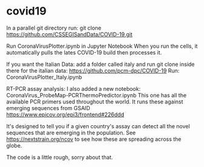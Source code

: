 # covid19
In a parallel git directory run: 
git clone https://github.com/CSSEGISandData/COVID-19.git

Run CoronaVirusPlotter.ipynb in Jupyter Notebook
When you run the cells, it automatically pulls  the lates COVID-19 build then processes it.

If you want the Italian Data:
add a folder called italy and run git clone inside there for the italian data: https://github.com/pcm-dpc/COVID-19
Run: CoronaVirusPlotter_Italy.ipynb

RT-PCR assay analysis:
I also added a new notebook: CoronaVirus_ProbeMap-PCRThermoPredictor.ipynb
This one has all the available PCR primers used throughout the world. It runs these against emerging sequences from GSAID https://www.epicov.org/epi3/frontend#226ddd

It's designed to tell you if a given country's assay can detect all the novel sequences that are emerging in the population. See https://nextstrain.org/ncov to see how these are spreading across the globe.


The code is a little rough, sorry about that.

